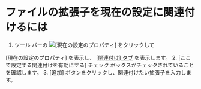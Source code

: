 # ファイルの拡張子を現在の設定に関連付けるには

1. ツール バーの
![[現在の設定のプロパティ]](../../images/properties..png) をクリックして

\[現在の設定のプロパティ\] を表示し、 [\[関連付け\] タブ](../../dlg/properties/associate/index) を表示します。
2. \[ここで設定する関連付けを有効にする\] チェック ボックスがチェックされていることを確認します。
3. \[追加\] ボタンをクリックし、関連付けたい拡張子を入力します。
